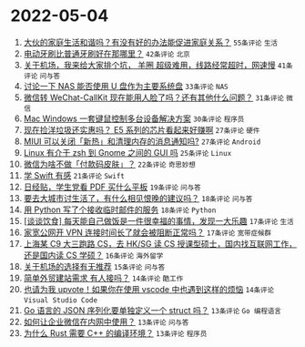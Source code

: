 # 2022-05-04

1. [大伙的家庭生活和谐吗？有没有好的办法能促进家庭关系？](https://www.v2ex.com/t/850760) `55条评论` `生活`
1. [电动牙刷比普通牙刷好在那哪里？](https://www.v2ex.com/t/850734) `42条评论` `北京`
1. [关于机场，我来给大家排个坑， 羊圈 超级难用，线路经常超时，网速慢](https://www.v2ex.com/t/850736) `41条评论` `问与答`
1. [讨论一下 NAS 能否使用 U 盘作为主要系统盘](https://www.v2ex.com/t/850761) `33条评论` `NAS`
1. [微信转 WeChat-CallKit 现在能用人脸了吗？还有其他什么问题？](https://www.v2ex.com/t/850728) `31条评论` `微信`
1. [Mac Windows 一套键鼠控制多台设备解决方案](https://www.v2ex.com/t/850750) `30条评论` `程序员`
1. [现在捡洋垃圾还实惠吗？ E5 系列的芯片看起来好赚啊](https://www.v2ex.com/t/850779) `27条评论` `硬件`
1. [MIUI 可以关闭「新热」和清理内存的消息通知吗?](https://www.v2ex.com/t/850738) `27条评论` `Android`
1. [Linux 有介于 zsh 到 Gnome 之间的 GUI 吗](https://www.v2ex.com/t/850799) `25条评论` `Linux`
1. [微信为啥不做「付款码皮肤」？](https://www.v2ex.com/t/850789) `22条评论` `奇思妙想`
1. [学 Swift 有感](https://www.v2ex.com/t/850752) `21条评论` `Swift`
1. [日经贴，学生党看 PDF 买什么平板](https://www.v2ex.com/t/850811) `19条评论` `问与答`
1. [要去大城市讨生活了，有什么相见恨晚的建议吗？](https://www.v2ex.com/t/850794) `18条评论` `问与答`
1. [用 Python 写了个接收临时邮件的服务](https://www.v2ex.com/t/850778) `18条评论` `Python`
1. [[谈谈饮食] 每天能自己做饭是一件很幸福的事情，发现一大乐趣](https://www.v2ex.com/t/850797) `17条评论` `生活`
1. [家宽公网开 VPN 连接时间长了就会被阻断正常吗？](https://www.v2ex.com/t/850770) `17条评论` `宽带症候群`
1. [上海某 C9 大三跑路 CS，去 HK/SG 读 CS 授课型硕士，国内找互联网工作，还是国内读 CS 学硕？](https://www.v2ex.com/t/850807) `16条评论` `海外留学`
1. [关于机场的选择有无推荐](https://www.v2ex.com/t/850793) `15条评论` `问与答`
1. [简单外贸建站需求 有人接吗？](https://www.v2ex.com/t/850775) `14条评论` `酷工作`
1. [也请为我 upvote！如果你在使用 vscode 中也遇到这样的烦恼](https://www.v2ex.com/t/850744) `14条评论` `Visual Studio Code`
1. [Go 语言的 JSON 序列化要单独定义一个 struct 吗？](https://www.v2ex.com/t/850796) `13条评论` `Go 编程语言`
1. [如何让企业微信在内网中使用？](https://www.v2ex.com/t/850783) `13条评论` `问与答`
1. [为什么 Rust 需要 C++ 的编译环境？](https://www.v2ex.com/t/850745) `13条评论` `程序员`
